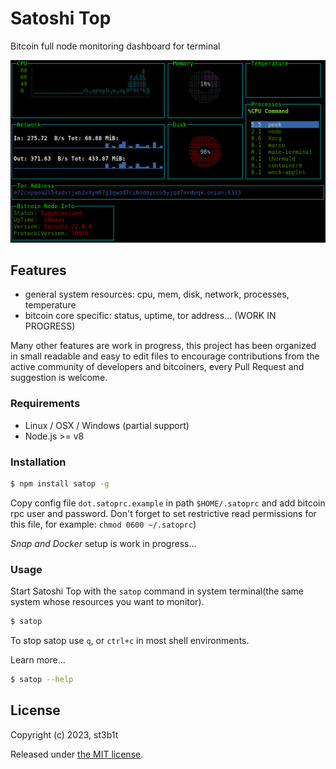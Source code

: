 # Satoshi Top

Bitcoin full node monitoring dashboard for terminal

![system](docs/satop.gif)

## Features
- general system resources: cpu, mem, disk, network, processes, temperature
- bitcoin core specific: status, uptime, tor address... (WORK IN PROGRESS)

Many other features are work in progress, this project has been organized in small readable and easy to edit files to encourage contributions from the active community of developers and bitcoiners, every Pull Request and suggestion is welcome.

### Requirements

* Linux / OSX / Windows (partial support)
* Node.js >= v8

### Installation

```sh
$ npm install satop -g
```
Copy config file `dot.satoprc.example` in path `$HOME/.satoprc` and add bitcoin rpc user and password.
Don't forget to set restrictive read permissions for this file, for example: `chmod 0600 ~/.satoprc`)

*Snap and Docker* setup is work in progress...

### Usage

Start Satoshi Top with the `satop` command in system terminal(the same system whose resources you want to monitor).

```sh
$ satop
```

To stop satop use `q`, or `ctrl+c` in most shell environments.

Learn more...

```sh
$ satop --help
```

## License

Copyright (c) 2023, st3b1t

Released under [the MIT license](LICENSE).
